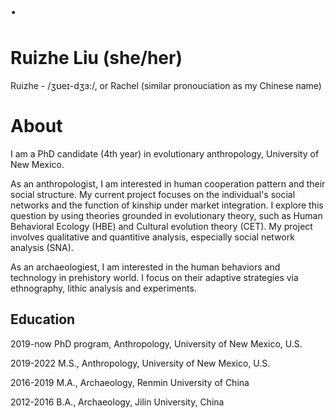 # ·

# Ruizhe Liu (she/her)

Ruizhe - /ʒʊeɪ-dʒɜ:/, or Rachel (similar pronouciation as my Chinese name)

# About

I am a PhD candidate (4th year) in evolutionary anthropology, University of New Mexico.

As an anthropologist, I am interested in human cooperation pattern and their social structure. My current project focuses on the individual's social networks and the function of kinship under market integration. I explore this question by using theories grounded in evolutionary theory, such as Human Behavioral Ecology (HBE) and Cultural evolution theory (CET). My project involves qualitative and quantitive analysis, especially social network analysis (SNA).

As an archaeologiest, I am interested in the human behaviors and technology in prehistory world. I focus on their adaptive strategies via ethnography, lithic analysis and experiments.


## Education

2019-now  PhD program, Anthropology, University of New Mexico, U.S.

2019-2022 M.S., Anthropology, University of New Mexico, U.S.

2016-2019 M.A., Archaeology, Renmin University of China

2012-2016 B.A., Archaeology, Jilin University, China
